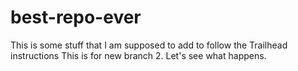 # best-repo-ever
This is some stuff that I am supposed to add to follow the Trailhead instructions
This is for new branch 2. Let's see what happens.